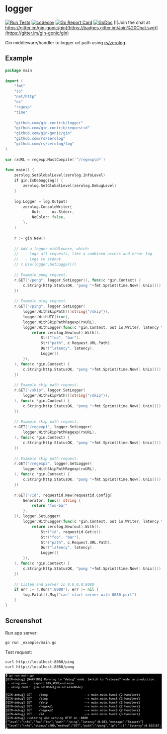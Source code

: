 # logger

[![Run Tests](https://github.com/gin-contrib/logger/actions/workflows/go.yml/badge.svg?branch=master)](https://github.com/gin-contrib/logger/actions/workflows/go.yml)
[![codecov](https://codecov.io/gh/gin-contrib/logger/branch/master/graph/badge.svg)](https://codecov.io/gh/gin-contrib/logger)
[![Go Report Card](https://goreportcard.com/badge/github.com/gin-contrib/logger)](https://goreportcard.com/report/github.com/gin-contrib/logger)
[![GoDoc](https://godoc.org/github.com/gin-contrib/logger?status.svg)](https://godoc.org/github.com/gin-contrib/logger)
[![Join the chat at https://gitter.im/gin-gonic/gin](https://badges.gitter.im/Join%20Chat.svg)](https://gitter.im/gin-gonic/gin)

Gin middleware/handler to logger url path using [rs/zerolog](https://github.com/rs/zerolog).

## Example

```go
package main

import (
	"fmt"
	"io"
	"net/http"
	"os"
	"regexp"
	"time"

	"github.com/gin-contrib/logger"
	"github.com/gin-contrib/requestid"
	"github.com/gin-gonic/gin"
	"github.com/rs/zerolog"
	"github.com/rs/zerolog/log"
)

var rxURL = regexp.MustCompile(`^/regexp\d*`)

func main() {
	zerolog.SetGlobalLevel(zerolog.InfoLevel)
	if gin.IsDebugging() {
		zerolog.SetGlobalLevel(zerolog.DebugLevel)
	}

	log.Logger = log.Output(
		zerolog.ConsoleWriter{
			Out:     os.Stderr,
			NoColor: false,
		},
	)

	r := gin.New()

	// Add a logger middleware, which:
	//   - Logs all requests, like a combined access and error log.
	//   - Logs to stdout.
	// r.Use(logger.SetLogger())

	// Example pong request.
	r.GET("/pong", logger.SetLogger(), func(c *gin.Context) {
		c.String(http.StatusOK, "pong "+fmt.Sprint(time.Now().Unix()))
	})

	// Example ping request.
	r.GET("/ping", logger.SetLogger(
		logger.WithSkipPath([]string{"/skip"}),
		logger.WithUTC(true),
		logger.WithSkipPathRegexp(rxURL),
		logger.WithLogger(func(c *gin.Context, out io.Writer, latency time.Duration) zerolog.Logger {
			return zerolog.New(out).With().
				Str("foo", "bar").
				Str("path", c.Request.URL.Path).
				Dur("latency", latency).
				Logger()
		}),
	), func(c *gin.Context) {
		c.String(http.StatusOK, "pong "+fmt.Sprint(time.Now().Unix()))
	})

	// Example skip path request.
	r.GET("/skip", logger.SetLogger(
		logger.WithSkipPath([]string{"/skip"}),
	), func(c *gin.Context) {
		c.String(http.StatusOK, "pong "+fmt.Sprint(time.Now().Unix()))
	})

	// Example skip path request.
	r.GET("/regexp1", logger.SetLogger(
		logger.WithSkipPathRegexp(rxURL),
	), func(c *gin.Context) {
		c.String(http.StatusOK, "pong "+fmt.Sprint(time.Now().Unix()))
	})

	// Example skip path request.
	r.GET("/regexp2", logger.SetLogger(
		logger.WithSkipPathRegexp(rxURL),
	), func(c *gin.Context) {
		c.String(http.StatusOK, "pong "+fmt.Sprint(time.Now().Unix()))
	})

	r.GET("/id", requestid.New(requestid.Config{
		Generator: func() string {
			return "foo-bar"
		},
	}), logger.SetLogger(
		logger.WithLogger(func(c *gin.Context, out io.Writer, latency time.Duration) zerolog.Logger {
			return zerolog.New(out).With().
				Str("id", requestid.Get(c)).
				Str("foo", "bar").
				Str("path", c.Request.URL.Path).
				Dur("latency", latency).
				Logger()
		}),
	), func(c *gin.Context) {
		c.String(http.StatusOK, "pong "+fmt.Sprint(time.Now().Unix()))
	})

	// Listen and Server in 0.0.0.0:8080
	if err := r.Run(":8080"); err != nil {
		log.Fatal().Msg("can' start server with 8080 port")
	}
}
```

## Screenshot

Run app server:

```sh
go run _example/main.go
```

Test request:

```sh
curl http://localhost:8080/ping
curl http://localhost:8080/pong
```

![screenshot](./images/screen.png)
